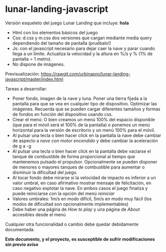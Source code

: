 # lunar-landing-javascript
Versión esqueleto del juego Lunar Landing que incluye:
**hola**
* Html con los elementos básicos del juego
* Css: d.css y m.css dos versiones que cargan mediante media query dependiendo del tamaño de pantalla (pruébalo!)
* Js: con el javascript necesario para dejar caer la nave y parar cuando llega a un límite. Actualiza la velocidad y la altura en %/s y % (1% de pantalla = 1 metro).
* No dispone de imágenes.

Previsualización: https://rawgit.com/urbinapro/lunar-landing-javascript/master/index.html

Tareas a desarrollar:
* Poner fondo, imagen de la nave y luna. Poner una tierra fijada a la pantalla para que se vea en cualquier tipo de dispositivo. Optimizar las imágenes. Recuerda que se pueden cargar diferentes tamaños y formas de fondos en función del dispositivo usando css.
* Crear el menú: O bien creamos un menú 100% del espacio disponible (que para el móvil será el 100% de la pantalla) o ponemos un menú horizontal para la versión de escritorio y un menú 100% para el móvil.
* Al pulsar una tecla o bien hacer click en la pantalla la nave debe cambiar de aspecto a *nave con motor encendido* y debe cambiar la aceleración de g a -g
* Al pulsar una tecla o bien hacer click en la pantalla debe vaciarse el tanque de combustible de forma proporcional al tiempo que mantenemos pulsado el propulsor. Opcionalmente se pueden disponer de menores o mayores tanques de combustible para aumentar o disminuir la dificultad del juego.
* Al tocar fondo debe mirarse si la velocidad de impacto es inferior a un valor umbral, en caso afirmativo mostrar mensaje de felicitación, en caso negativo explotar la nave. En ambos casos el juego finaliza y puede reiniciarse con la opción del menú *reiniciar*
* Valores umbrales: 1m/s en modo difícil, 5m/s en modo muy fácil (los modos de dificultad son opcionalmente implementables)
* Debe haber una página de *How to play* y una página de *About* accesibles desde el menú

Cualquier otra funcionalidad o cambio debe quedar debidamente documentada.

**Este documento, y el proyecto, es susceptible de sufrir modificaciones sin previo aviso**

